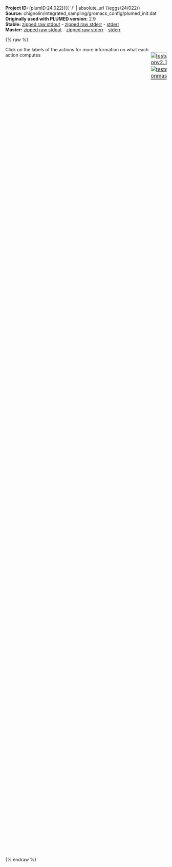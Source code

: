 **Project ID:** [plumID:24.022]({{ '/' | absolute_url }}eggs/24/022/)  
**Source:** chignolin/integrated_sampling/gromacs_config/plumed_init.dat  
**Originally used with PLUMED version:** 2.9  
**Stable:** [zipped raw stdout](plumed_init.dat.plumed.stdout.txt.zip) - [zipped raw stderr](plumed_init.dat.plumed.stderr.txt.zip) - [stderr](plumed_init.dat.plumed.stderr)  
**Master:** [zipped raw stdout](plumed_init.dat.plumed_master.stdout.txt.zip) - [zipped raw stderr](plumed_init.dat.plumed_master.stderr.txt.zip) - [stderr](plumed_init.dat.plumed_master.stderr)  

{% raw %}
<div style="width: 100%; float:left">
<div style="width: 90%; float:left" id="value_details_data/chignolin/integrated_sampling/gromacs_config/plumed_init.dat"> Click on the labels of the actions for more information on what each action computes </div>
<div style="width: 10%; float:left"><table><tr><td style="padding:1px"><a href="plumed_init.dat.plumed.stderr"><img src="https://img.shields.io/badge/v2.10-passing-green.svg" alt="tested onv2.10" /></a></td></tr><tr><td style="padding:1px"><a href="plumed_init.dat.plumed_master.stderr"><img src="https://img.shields.io/badge/master-passing-green.svg" alt="tested onmaster" /></a></td></tr></table></div></div>
<pre style="width=97%;">
<span class="plumedtooltip" style="color:blue"># vim: ft=plumed<span class="right">Enables syntax highlighting for PLUMED files in vim. See <a href="https://www.plumed.org/doc-master/user-doc/html/_vim_syntax.html">here for more details. </a><i></i></span></span>
<br/><span style="color:blue" class="comment">####################################</span>
<span style="color:blue" class="comment">#  &gt;&gt; Chignolin &lt;&lt;</span>
<span style="color:blue" class="comment">####################################</span>

<br/><span style="color:blue" class="comment">#generated with gmx editconf -f topol.tpr -o reference.pdb, see https://www.plumed.org/doc-v2.7/user-doc/html/_m_o_l_i_n_f_o.html</span>
<span class="plumedtooltip" style="color:green">MOLINFO<span class="right">This command is used to provide information on the molecules that are present in your system. <a href="https://www.plumed.org/doc-master/user-doc/html/_m_o_l_i_n_f_o.html" style="color:green">More details</a><i></i></span></span> <span class="plumedtooltip">MOLTYPE<span class="right"> what kind of molecule is contained in the pdb file - usually not needed since protein/RNA/DNA are compatible<i></i></span></span>=protein <span class="plumedtooltip">STRUCTURE<span class="right">a file in pdb format containing a reference structure<i></i></span></span>=chignolin-ref.pdb
<span style="display:none;" id="data/chignolin/integrated_sampling/gromacs_config/plumed_init.dat">The MOLINFO action with label <b></b> calculates something</span><span class="plumedtooltip" style="color:green">WHOLEMOLECULES<span class="right">This action is used to rebuild molecules that can become split by the periodic boundary conditions. <a href="https://www.plumed.org/doc-master/user-doc/html/_w_h_o_l_e_m_o_l_e_c_u_l_e_s.html" style="color:green">More details</a><i></i></span></span> <span class="plumedtooltip">ENTITY0<span class="right">the atoms that make up a molecule that you wish to align<i></i></span></span>=1-166

<span style="color:blue" class="comment"># Define CVs</span>
<br/><span style="color:blue" class="comment"># Select Calpha</span>
<b name="data/chignolin/integrated_sampling/gromacs_config/plumed_init.datPROTEIN" onclick='showPath("data/chignolin/integrated_sampling/gromacs_config/plumed_init.dat","data/chignolin/integrated_sampling/gromacs_config/plumed_init.datPROTEIN","data/chignolin/integrated_sampling/gromacs_config/plumed_init.datPROTEIN","violet")'>PROTEIN</b><span style="display:none;" id="data/chignolin/integrated_sampling/gromacs_config/plumed_init.datPROTEIN">The GROUP action with label <b>PROTEIN</b> calculates the following quantities:<table  align="center" frame="void" width="95%" cellpadding="5%"><tr><td width="5%"><b> Quantity </b>  </td><td width="5%"><b> Type </b>  </td><td><b> Description </b> </td></tr><tr><td width="5%">PROTEIN</td><td width="5%"><font color="violet">atoms</font></td><td>indices of atoms specified in GROUP</td></tr></table></span>: <span class="plumedtooltip" style="color:green">GROUP<span class="right">Define a group of atoms so that a particular list of atoms can be referenced with a single label in definitions of CVs or virtual atoms. <a href="https://www.plumed.org/doc-master/user-doc/html/_g_r_o_u_p.html" style="color:green">More details</a><i></i></span></span> <span class="plumedtooltip">ATOMS<span class="right">the numerical indexes for the set of atoms in the group<i></i></span></span>=1-166
<b name="data/chignolin/integrated_sampling/gromacs_config/plumed_init.datCA" onclick='showPath("data/chignolin/integrated_sampling/gromacs_config/plumed_init.dat","data/chignolin/integrated_sampling/gromacs_config/plumed_init.datCA","data/chignolin/integrated_sampling/gromacs_config/plumed_init.datCA","violet")'>CA</b><span style="display:none;" id="data/chignolin/integrated_sampling/gromacs_config/plumed_init.datCA">The GROUP action with label <b>CA</b> calculates the following quantities:<table  align="center" frame="void" width="95%" cellpadding="5%"><tr><td width="5%"><b> Quantity </b>  </td><td width="5%"><b> Type </b>  </td><td><b> Description </b> </td></tr><tr><td width="5%">CA</td><td width="5%"><font color="violet">atoms</font></td><td>indices of atoms specified in GROUP</td></tr></table></span>: <span class="plumedtooltip" style="color:green">GROUP<span class="right">Define a group of atoms so that a particular list of atoms can be referenced with a single label in definitions of CVs or virtual atoms. <a href="https://www.plumed.org/doc-master/user-doc/html/_g_r_o_u_p.html" style="color:green">More details</a><i></i></span></span> <span class="plumedtooltip">ATOMS<span class="right">the numerical indexes for the set of atoms in the group<i></i></span></span>=5,26,47,61,73,88,102,109,123,147

<span style="color:blue" class="comment">#HLDA</span>
<b name="data/chignolin/integrated_sampling/gromacs_config/plumed_init.datd1" onclick='showPath("data/chignolin/integrated_sampling/gromacs_config/plumed_init.dat","data/chignolin/integrated_sampling/gromacs_config/plumed_init.datd1","data/chignolin/integrated_sampling/gromacs_config/plumed_init.datd1","black")'>d1</b><span style="display:none;" id="data/chignolin/integrated_sampling/gromacs_config/plumed_init.datd1">The CONTACTMAP action with label <b>d1</b> calculates the following quantities:<table  align="center" frame="void" width="95%" cellpadding="5%"><tr><td width="5%"><b> Quantity </b>  </td><td width="5%"><b> Type </b>  </td><td><b> Description </b> </td></tr><tr><td width="5%">d1.contact-1</td><td width="5%"><font color="black">scalar</font></td><td>By not using SUM or CMDIST each contact will be stored in a component  This is the 1th of these quantities</td></tr></table></span>: <span class="plumedtooltip" style="color:green">CONTACTMAP<span class="right">Calculate the distances between a number of pairs of atoms and transform each distance by a switching function. <a href="https://www.plumed.org/doc-master/user-doc/html/_c_o_n_t_a_c_t_m_a_p.html" style="color:green">More details</a><i></i></span></span> <span class="plumedtooltip">ATOMS1<span class="right">the atoms involved in each of the contacts you wish to calculate<i></i></span></span>=23,146 <span class="plumedtooltip">SWITCH<span class="right">The switching functions to use for each of the contacts in your map<i></i></span></span>={RATIONAL R_0=0.3 D_0=0.0 NN=6 MM=8}
<b name="data/chignolin/integrated_sampling/gromacs_config/plumed_init.datd2" onclick='showPath("data/chignolin/integrated_sampling/gromacs_config/plumed_init.dat","data/chignolin/integrated_sampling/gromacs_config/plumed_init.datd2","data/chignolin/integrated_sampling/gromacs_config/plumed_init.datd2","black")'>d2</b><span style="display:none;" id="data/chignolin/integrated_sampling/gromacs_config/plumed_init.datd2">The CONTACTMAP action with label <b>d2</b> calculates the following quantities:<table  align="center" frame="void" width="95%" cellpadding="5%"><tr><td width="5%"><b> Quantity </b>  </td><td width="5%"><b> Type </b>  </td><td><b> Description </b> </td></tr><tr><td width="5%">d2.contact-1</td><td width="5%"><font color="black">scalar</font></td><td>By not using SUM or CMDIST each contact will be stored in a component  This is the 1th of these quantities</td></tr></table></span>: <span class="plumedtooltip" style="color:green">CONTACTMAP<span class="right">Calculate the distances between a number of pairs of atoms and transform each distance by a switching function. <a href="https://www.plumed.org/doc-master/user-doc/html/_c_o_n_t_a_c_t_m_a_p.html" style="color:green">More details</a><i></i></span></span> <span class="plumedtooltip">ATOMS1<span class="right">the atoms involved in each of the contacts you wish to calculate<i></i></span></span>=120,46 <span class="plumedtooltip">SWITCH<span class="right">The switching functions to use for each of the contacts in your map<i></i></span></span>={RATIONAL R_0=0.3 D_0=0.0 NN=6 MM=8}
<b name="data/chignolin/integrated_sampling/gromacs_config/plumed_init.datd3" onclick='showPath("data/chignolin/integrated_sampling/gromacs_config/plumed_init.dat","data/chignolin/integrated_sampling/gromacs_config/plumed_init.datd3","data/chignolin/integrated_sampling/gromacs_config/plumed_init.datd3","black")'>d3</b><span style="display:none;" id="data/chignolin/integrated_sampling/gromacs_config/plumed_init.datd3">The CONTACTMAP action with label <b>d3</b> calculates the following quantities:<table  align="center" frame="void" width="95%" cellpadding="5%"><tr><td width="5%"><b> Quantity </b>  </td><td width="5%"><b> Type </b>  </td><td><b> Description </b> </td></tr><tr><td width="5%">d3.contact-1</td><td width="5%"><font color="black">scalar</font></td><td>By not using SUM or CMDIST each contact will be stored in a component  This is the 1th of these quantities</td></tr></table></span>: <span class="plumedtooltip" style="color:green">CONTACTMAP<span class="right">Calculate the distances between a number of pairs of atoms and transform each distance by a switching function. <a href="https://www.plumed.org/doc-master/user-doc/html/_c_o_n_t_a_c_t_m_a_p.html" style="color:green">More details</a><i></i></span></span> <span class="plumedtooltip">ATOMS1<span class="right">the atoms involved in each of the contacts you wish to calculate<i></i></span></span>=56,101 <span class="plumedtooltip">SWITCH<span class="right">The switching functions to use for each of the contacts in your map<i></i></span></span>={RATIONAL R_0=0.3 D_0=0.0 NN=6 MM=8}
<b name="data/chignolin/integrated_sampling/gromacs_config/plumed_init.datd4" onclick='showPath("data/chignolin/integrated_sampling/gromacs_config/plumed_init.dat","data/chignolin/integrated_sampling/gromacs_config/plumed_init.datd4","data/chignolin/integrated_sampling/gromacs_config/plumed_init.datd4","black")'>d4</b><span style="display:none;" id="data/chignolin/integrated_sampling/gromacs_config/plumed_init.datd4">The CONTACTMAP action with label <b>d4</b> calculates the following quantities:<table  align="center" frame="void" width="95%" cellpadding="5%"><tr><td width="5%"><b> Quantity </b>  </td><td width="5%"><b> Type </b>  </td><td><b> Description </b> </td></tr><tr><td width="5%">d4.contact-1</td><td width="5%"><font color="black">scalar</font></td><td>By not using SUM or CMDIST each contact will be stored in a component  This is the 1th of these quantities</td></tr></table></span>: <span class="plumedtooltip" style="color:green">CONTACTMAP<span class="right">Calculate the distances between a number of pairs of atoms and transform each distance by a switching function. <a href="https://www.plumed.org/doc-master/user-doc/html/_c_o_n_t_a_c_t_m_a_p.html" style="color:green">More details</a><i></i></span></span> <span class="plumedtooltip">ATOMS1<span class="right">the atoms involved in each of the contacts you wish to calculate<i></i></span></span>=56,108 <span class="plumedtooltip">SWITCH<span class="right">The switching functions to use for each of the contacts in your map<i></i></span></span>={RATIONAL R_0=0.3 D_0=0.0 NN=6 MM=8}
<b name="data/chignolin/integrated_sampling/gromacs_config/plumed_init.datd5" onclick='showPath("data/chignolin/integrated_sampling/gromacs_config/plumed_init.dat","data/chignolin/integrated_sampling/gromacs_config/plumed_init.datd5","data/chignolin/integrated_sampling/gromacs_config/plumed_init.datd5","black")'>d5</b><span style="display:none;" id="data/chignolin/integrated_sampling/gromacs_config/plumed_init.datd5">The CONTACTMAP action with label <b>d5</b> calculates the following quantities:<table  align="center" frame="void" width="95%" cellpadding="5%"><tr><td width="5%"><b> Quantity </b>  </td><td width="5%"><b> Type </b>  </td><td><b> Description </b> </td></tr><tr><td width="5%">d5.contact-1</td><td width="5%"><font color="black">scalar</font></td><td>By not using SUM or CMDIST each contact will be stored in a component  This is the 1th of these quantities</td></tr></table></span>: <span class="plumedtooltip" style="color:green">CONTACTMAP<span class="right">Calculate the distances between a number of pairs of atoms and transform each distance by a switching function. <a href="https://www.plumed.org/doc-master/user-doc/html/_c_o_n_t_a_c_t_m_a_p.html" style="color:green">More details</a><i></i></span></span> <span class="plumedtooltip">ATOMS1<span class="right">the atoms involved in each of the contacts you wish to calculate<i></i></span></span>=87,101 <span class="plumedtooltip">SWITCH<span class="right">The switching functions to use for each of the contacts in your map<i></i></span></span>={RATIONAL R_0=0.15 D_0=0.08 NN=6 MM=8}
<b name="data/chignolin/integrated_sampling/gromacs_config/plumed_init.datd6" onclick='showPath("data/chignolin/integrated_sampling/gromacs_config/plumed_init.dat","data/chignolin/integrated_sampling/gromacs_config/plumed_init.datd6","data/chignolin/integrated_sampling/gromacs_config/plumed_init.datd6","black")'>d6</b><span style="display:none;" id="data/chignolin/integrated_sampling/gromacs_config/plumed_init.datd6">The CONTACTMAP action with label <b>d6</b> calculates the following quantities:<table  align="center" frame="void" width="95%" cellpadding="5%"><tr><td width="5%"><b> Quantity </b>  </td><td width="5%"><b> Type </b>  </td><td><b> Description </b> </td></tr><tr><td width="5%">d6.contact-1</td><td width="5%"><font color="black">scalar</font></td><td>By not using SUM or CMDIST each contact will be stored in a component  This is the 1th of these quantities</td></tr></table></span>: <span class="plumedtooltip" style="color:green">CONTACTMAP<span class="right">Calculate the distances between a number of pairs of atoms and transform each distance by a switching function. <a href="https://www.plumed.org/doc-master/user-doc/html/_c_o_n_t_a_c_t_m_a_p.html" style="color:green">More details</a><i></i></span></span> <span class="plumedtooltip">ATOMS1<span class="right">the atoms involved in each of the contacts you wish to calculate<i></i></span></span>=72,87 <span class="plumedtooltip">SWITCH<span class="right">The switching functions to use for each of the contacts in your map<i></i></span></span>={RATIONAL R_0=0.12 D_0=0.17 NN=6 MM=8}
<br/><b name="data/chignolin/integrated_sampling/gromacs_config/plumed_init.dathlda" onclick='showPath("data/chignolin/integrated_sampling/gromacs_config/plumed_init.dat","data/chignolin/integrated_sampling/gromacs_config/plumed_init.dathlda","data/chignolin/integrated_sampling/gromacs_config/plumed_init.dathlda","black")'>hlda</b><span style="display:none;" id="data/chignolin/integrated_sampling/gromacs_config/plumed_init.dathlda">The COMBINE action with label <b>hlda</b> calculates the following quantities:<table  align="center" frame="void" width="95%" cellpadding="5%"><tr><td width="5%"><b> Quantity </b>  </td><td width="5%"><b> Type </b>  </td><td><b> Description </b> </td></tr><tr><td width="5%">hlda</td><td width="5%"><font color="black">scalar</font></td><td>a linear compbination</td></tr></table></span>: <span class="plumedtooltip" style="color:green">COMBINE<span class="right">Calculate a polynomial combination of a set of other variables. <a href="https://www.plumed.org/doc-master/user-doc/html/_c_o_m_b_i_n_e.html" style="color:green">More details</a><i></i></span></span> <span class="plumedtooltip">ARG<span class="right">the values input to this function<i></i></span></span>=<b name="data/chignolin/integrated_sampling/gromacs_config/plumed_init.datd1">d1.contact-1</b>,<b name="data/chignolin/integrated_sampling/gromacs_config/plumed_init.datd2">d2.contact-1</b>,<b name="data/chignolin/integrated_sampling/gromacs_config/plumed_init.datd3">d3.contact-1</b>,<b name="data/chignolin/integrated_sampling/gromacs_config/plumed_init.datd4">d4.contact-1</b>,<b name="data/chignolin/integrated_sampling/gromacs_config/plumed_init.datd5">d5.contact-1</b>,<b name="data/chignolin/integrated_sampling/gromacs_config/plumed_init.datd6">d6.contact-1</b> <span class="plumedtooltip">COEFFICIENTS<span class="right"> the coefficients of the arguments in your function<i></i></span></span>=0.6188,0.5975,0.5045,-0.0708,0.0217,0.0140 <span class="plumedtooltip">PERIODIC<span class="right">if the output of your function is periodic then you should specify the periodicity of the function<i></i></span></span>=NO




<span style="color:blue" class="comment"># PRINT</span>
<span class="plumedtooltip" style="color:green">PRINT<span class="right">Print quantities to a file. <a href="https://www.plumed.org/doc-master/user-doc/html/_p_r_i_n_t.html" style="color:green">More details</a><i></i></span></span> <span class="plumedtooltip">STRIDE<span class="right"> the frequency with which the quantities of interest should be output<i></i></span></span>=1 <span class="plumedtooltip">ARG<span class="right">the labels of the values that you would like to print to the file<i></i></span></span>=<b name="data/chignolin/integrated_sampling/gromacs_config/plumed_init.dathlda">hlda</b> <span class="plumedtooltip">FILE<span class="right">the name of the file on which to output these quantities<i></i></span></span>=COLVAR
</pre>
{% endraw %}
